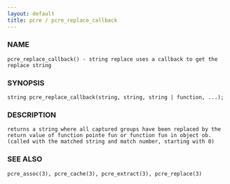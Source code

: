 ```yaml
---
layout: default
title: pcre / pcre_replace_callback
---
```


### NAME

    pcre_replace_callback() - string replace uses a callback to get the replace string

### SYNOPSIS

    string pcre_replace_callback(string, string, string | function, ...);

### DESCRIPTION

    returns a string where all captured groups have been replaced by the
    return value of function pointe fun or function fun in object ob.
    (called with the matched string and match number, starting with 0)

### SEE ALSO

    pcre_assoc(3), pcre_cache(3), pcre_extract(3), pcre_replace(3)
